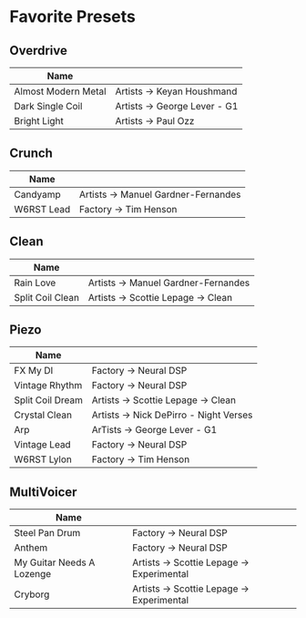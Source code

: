 # Favorite Presets
## Overdrive
| Name                |                              |
| ------------------- | ---------------------------- |
| Almost Modern Metal | Artists -> Keyan Houshmand   |
| Dark Single Coil    | Artists -> George Lever - G1 |
| Bright Light        | Artists -> Paul Ozz          |

## Crunch
| Name      |                                     |
| --------- | ----------------------------------- |
|Candyamp   | Artists -> Manuel Gardner-Fernandes |
|W6RST Lead | Factory -> Tim Henson               |

## Clean
| Name             |                                      |
| ---------------- | ------------------------------------ |
| Rain Love        | Artists -> Manuel Gardner-Fernandes  |
| Split Coil Clean | Artists -> Scottie Lepage -> Clean   |

## Piezo
| Name             |                                        |
| ---------------- | -------------------------------------- |
| FX My DI         | Factory -> Neural DSP                  |
| Vintage Rhythm   | Factory -> Neural DSP                  |
| Split Coil Dream | Artists -> Scottie Lepage -> Clean     |
| Crystal Clean    | Artists -> Nick DePirro - Night Verses |
| Arp              | ArTists -> George Lever - G1           |
| Vintage Lead     | Factory -> Neural DSP                  |
| W6RST Lylon      | Factory -> Tim Henson                  |

## MultiVoicer
| Name                      |                                           |
| ------------------------- | ---------------------------------------   |
| Steel Pan Drum            | Factory -> Neural DSP                     |
| Anthem                    | Factory -> Neural DSP                     |
| My Guitar Needs A Lozenge | Artists -> Scottie Lepage -> Experimental |
| Cryborg                   | Artists -> Scottie Lepage -> Experimental |
